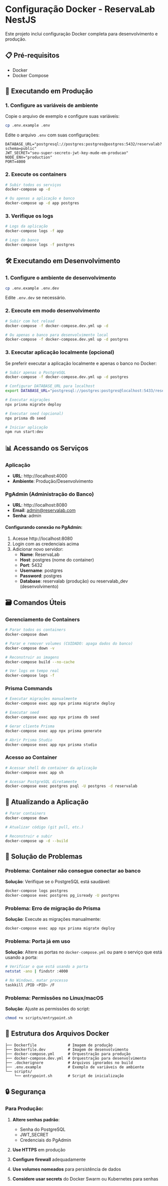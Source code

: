 # Configuração Docker - ReservaLab NestJS

Este projeto inclui configuração Docker completa para desenvolvimento e produção.

## 📋 Pré-requisitos

- Docker
- Docker Compose

## 🚀 Executando em Produção

### 1. Configure as variáveis de ambiente

Copie o arquivo de exemplo e configure suas variáveis:

```bash
cp .env.example .env
```

Edite o arquivo `.env` com suas configurações:

```env
DATABASE_URL="postgresql://postgres:postgres@postgres:5432/reservalab?schema=public"
JWT_SECRET="seu-super-secreto-jwt-key-mude-em-producao"
NODE_ENV="production"
PORT=4000
```

### 2. Execute os containers

```bash
# Subir todos os serviços
docker-compose up -d

# Ou apenas a aplicação e banco
docker-compose up -d app postgres
```

### 3. Verifique os logs

```bash
# Logs da aplicação
docker-compose logs -f app

# Logs do banco
docker-compose logs -f postgres
```

## 🛠️ Executando em Desenvolvimento

### 1. Configure o ambiente de desenvolvimento

```bash
cp .env.example .env.dev
```

Edite `.env.dev` se necessário.

### 2. Execute em modo desenvolvimento

```bash
# Subir com hot reload
docker-compose -f docker-compose.dev.yml up -d

# Ou apenas o banco para desenvolvimento local
docker-compose -f docker-compose.dev.yml up -d postgres
```

### 3. Executar aplicação localmente (opcional)

Se preferir executar a aplicação localmente e apenas o banco no Docker:

```bash
# Subir apenas o PostgreSQL
docker-compose -f docker-compose.dev.yml up -d postgres

# Configurar DATABASE_URL para localhost
export DATABASE_URL="postgresql://postgres:postgres@localhost:5433/reservalab_dev?schema=public"

# Executar migrações
npx prisma migrate deploy

# Executar seed (opcional)
npx prisma db seed

# Iniciar aplicação
npm run start:dev
```

## 📊 Acessando os Serviços

### Aplicação

- **URL**: http://localhost:4000
- **Ambiente**: Produção/Desenvolvimento

### PgAdmin (Administração do Banco)

- **URL**: http://localhost:8080
- **Email**: admin@reservalab.com
- **Senha**: admin

#### Configurando conexão no PgAdmin:

1. Acesse http://localhost:8080
2. Login com as credenciais acima
3. Adicionar novo servidor:
   - **Name**: ReservaLab
   - **Host**: postgres (nome do container)
   - **Port**: 5432
   - **Username**: postgres
   - **Password**: postgres
   - **Database**: reservalab (produção) ou reservalab_dev (desenvolvimento)

## 🗃️ Comandos Úteis

### Gerenciamento de Containers

```bash
# Parar todos os containers
docker-compose down

# Parar e remover volumes (CUIDADO: apaga dados do banco)
docker-compose down -v

# Reconstruir as imagens
docker-compose build --no-cache

# Ver logs em tempo real
docker-compose logs -f
```

### Prisma Commands

```bash
# Executar migrações manualmente
docker-compose exec app npx prisma migrate deploy

# Executar seed
docker-compose exec app npx prisma db seed

# Gerar cliente Prisma
docker-compose exec app npx prisma generate

# Abrir Prisma Studio
docker-compose exec app npx prisma studio
```

### Acesso ao Container

```bash
# Acessar shell do container da aplicação
docker-compose exec app sh

# Acessar PostgreSQL diretamente
docker-compose exec postgres psql -U postgres -d reservalab
```

## 🔄 Atualizando a Aplicação

```bash
# Parar containers
docker-compose down

# Atualizar código (git pull, etc.)

# Reconstruir e subir
docker-compose up -d --build
```

## 🐛 Solução de Problemas

### Problema: Container não consegue conectar ao banco

**Solução**: Verifique se o PostgreSQL está saudável:

```bash
docker-compose logs postgres
docker-compose exec postgres pg_isready -U postgres
```

### Problema: Erro de migração do Prisma

**Solução**: Execute as migrações manualmente:

```bash
docker-compose exec app npx prisma migrate deploy
```

### Problema: Porta já em uso

**Solução**: Altere as portas no `docker-compose.yml` ou pare o serviço que está usando a porta:

```bash
# Verificar o que está usando a porta
netstat -ano | findstr :4000

# No Windows, matar processo
taskkill /PID <PID> /F
```

### Problema: Permissões no Linux/macOS

**Solução**: Ajuste as permissões do script:

```bash
chmod +x scripts/entrypoint.sh
```

## 📝 Estrutura dos Arquivos Docker

```
├── Dockerfile              # Imagem de produção
├── Dockerfile.dev          # Imagem de desenvolvimento
├── docker-compose.yml      # Orquestração para produção
├── docker-compose.dev.yml  # Orquestração para desenvolvimento
├── .dockerignore           # Arquivos ignorados no build
├── .env.example            # Exemplo de variáveis de ambiente
└── scripts/
    └── entrypoint.sh       # Script de inicialização
```

## 🔒 Segurança

### Para Produção:

1. **Altere senhas padrão**:

   - Senha do PostgreSQL
   - JWT_SECRET
   - Credenciais do PgAdmin

2. **Use HTTPS** em produção

3. **Configure firewall** adequadamente

4. **Use volumes nomeados** para persistência de dados

5. **Considere usar secrets** do Docker Swarm ou Kubernetes para senhas
